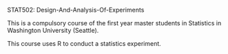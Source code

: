 STAT502: Design-And-Analysis-Of-Experiments 

This is a compulsory course of the first year master students in Statistics in Washington University (Seattle).

This course uses R to conduct a statistics experiment.

